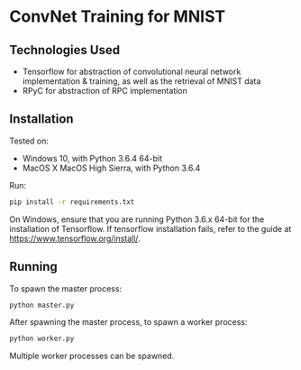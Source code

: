 # ConvNet Training for MNIST

## Technologies Used

- Tensorflow for abstraction of convolutional neural network implementation & training, as well as the retrieval of MNIST data
- RPyC for abstraction of RPC implementation

## Installation

Tested on:

- Windows 10, with Python 3.6.4 64-bit
- MacOS X MacOS High Sierra, with Python 3.6.4

Run:

```sh
pip install -r requirements.txt
```

On Windows, ensure that you are running Python 3.6.x 64-bit for the installation of Tensorflow. If tensorflow installation fails, refer to the guide at https://www.tensorflow.org/install/.

## Running

To spawn the master process:

```sh
python master.py
```

After spawning the master process, to spawn a worker process:

```sh
python worker.py
```

Multiple worker processes can be spawned.